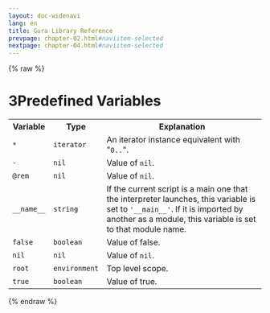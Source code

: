 ```yaml
---
layout: doc-widenavi
lang: en
title: Gura Library Reference
prevpage: chapter-02.html#naviitem-selected
nextpage: chapter-04.html#naviitem-selected
---
```

{% raw %}
<h1><span class="caption-index-1">3</span>Predefined Variables</h1>
<table class="table">
<tr>
<th>
Variable</th>
<th>
Type</th>
<th>
Explanation</th>
</tr>
<tr>
<td>
<code>*</code></td>
<td>
<code>iterator</code></td>
<td>
An iterator instance equivalent with "<code>0..</code>".</td>
</tr>
<tr>
<td>
<code>-</code></td>
<td>
<code>nil</code></td>
<td>
Value of <code>nil</code>.</td>
</tr>
<tr>
<td>
<code>@rem</code></td>
<td>
<code>nil</code></td>
<td>
Value of <code>nil</code>.</td>
</tr>
<tr>
<td>
<code>__name__</code></td>
<td>
<code>string</code></td>
<td>
If the current script is a main one that the interpreter launches, this variable is set to <code>'__main__'</code>.
If it is imported by another as a module, this variable is set to that module name.</td>
</tr>
<tr>
<td>
<code>false</code></td>
<td>
<code>boolean</code></td>
<td>
Value of false.</td>
</tr>
<tr>
<td>
<code>nil</code></td>
<td>
<code>nil</code></td>
<td>
Value of <code>nil</code>.</td>
</tr>
<tr>
<td>
<code>root</code></td>
<td>
<code>environment</code></td>
<td>
Top level scope.</td>
</tr>
<tr>
<td>
<code>true</code></td>
<td>
<code>boolean</code></td>
<td>
Value of true.</td>
</tr>
</table>
{% endraw %}
